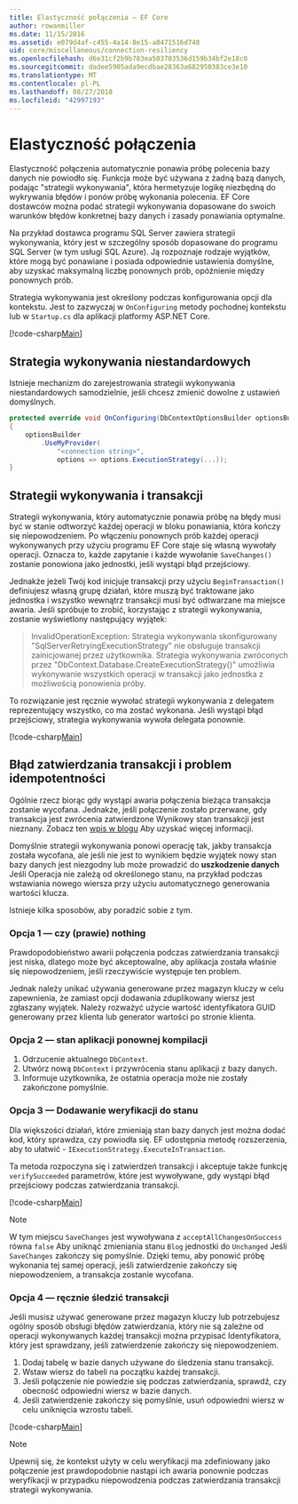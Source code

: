 ```yaml
---
title: Elastyczność połączenia — EF Core
author: rowanmiller
ms.date: 11/15/2016
ms.assetid: e079d4af-c455-4a14-8e15-a8471516d748
uid: core/miscellaneous/connection-resiliency
ms.openlocfilehash: d6e31cf2b9b783ea503703536d159b34bf2e18c0
ms.sourcegitcommit: dadee5905ada9ecdbae28363a682950383ce3e10
ms.translationtype: MT
ms.contentlocale: pl-PL
ms.lasthandoff: 08/27/2018
ms.locfileid: "42997193"
---
```

# <a name="connection-resiliency"></a>Elastyczność połączenia

Elastyczność połączenia automatycznie ponawia próbę polecenia bazy danych nie powiodło się. Funkcja może być używana z żadną bazą danych, podając "strategii wykonywania", która hermetyzuje logikę niezbędną do wykrywania błędów i ponów próbę wykonania polecenia. EF Core dostawców można podać strategii wykonywania dopasowane do swoich warunków błędów konkretnej bazy danych i zasady ponawiania optymalne.

Na przykład dostawca programu SQL Server zawiera strategii wykonywania, który jest w szczególny sposób dopasowane do programu SQL Server (w tym usługi SQL Azure). Ją rozpoznaje rodzaje wyjątków, które mogą być ponawiane i posiada odpowiednie ustawienia domyślne, aby uzyskać maksymalną liczbę ponownych prób, opóźnienie między ponownych prób.

Strategia wykonywania jest określony podczas konfigurowania opcji dla kontekstu. Jest to zazwyczaj w `OnConfiguring` metody pochodnej kontekstu lub w `Startup.cs` dla aplikacji platformy ASP.NET Core.

[!code-csharp[Main](../../../samples/core/Miscellaneous/ConnectionResiliency/Program.cs#OnConfiguring)]

## <a name="custom-execution-strategy"></a>Strategia wykonywania niestandardowych

Istnieje mechanizm do zarejestrowania strategii wykonywania niestandardowych samodzielnie, jeśli chcesz zmienić dowolne z ustawień domyślnych.

``` csharp
protected override void OnConfiguring(DbContextOptionsBuilder optionsBuilder)
{
    optionsBuilder
        .UseMyProvider(
            "<connection string>",
            options => options.ExecutionStrategy(...));
}
```

## <a name="execution-strategies-and-transactions"></a>Strategii wykonywania i transakcji

Strategii wykonywania, który automatycznie ponawia próbę na błędy musi być w stanie odtworzyć każdej operacji w bloku ponawiania, która kończy się niepowodzeniem. Po włączeniu ponownych prób każdej operacji wykonywanych przy użyciu programu EF Core staje się własną wywołały operacji. Oznacza to, każde zapytanie i każde wywołanie `SaveChanges()` zostanie ponowiona jako jednostki, jeśli wystąpi błąd przejściowy.

Jednakże jeżeli Twój kod inicjuje transakcji przy użyciu `BeginTransaction()` definiujesz własną grupę działań, które muszą być traktowane jako jednostka i wszystko wewnątrz transakcji musi być odtwarzane ma miejsce awaria. Jeśli spróbuje to zrobić, korzystając z strategii wykonywania, zostanie wyświetlony następujący wyjątek:

> InvalidOperationException: Strategia wykonywania skonfigurowany "SqlServerRetryingExecutionStrategy" nie obsługuje transakcji zainicjowanej przez użytkownika. Strategia wykonywania zwróconych przez "DbContext.Database.CreateExecutionStrategy()" umożliwia wykonywanie wszystkich operacji w transakcji jako jednostka z możliwością ponowienia próby.

To rozwiązanie jest ręcznie wywołać strategii wykonywania z delegatem reprezentujący wszystko, co ma zostać wykonana. Jeśli wystąpi błąd przejściowy, strategia wykonywania wywoła delegata ponownie.

[!code-csharp[Main](../../../samples/core/Miscellaneous/ConnectionResiliency/Program.cs#ManualTransaction)]

## <a name="transaction-commit-failure-and-the-idempotency-issue"></a>Błąd zatwierdzania transakcji i problem idempotentności

Ogólnie rzecz biorąc gdy wystąpi awaria połączenia bieżąca transakcja zostanie wycofana. Jednakże, jeśli połączenie zostało przerwane, gdy transakcja jest zwrócenia zatwierdzone Wynikowy stan transakcji jest nieznany. Zobacz ten [wpis w blogu](http://blogs.msdn.com/b/adonet/archive/2013/03/11/sql-database-connectivity-and-the-idempotency-issue.aspx) Aby uzyskać więcej informacji.

Domyślnie strategii wykonywania ponowi operację tak, jakby transakcja została wycofana, ale jeśli nie jest to wynikiem będzie wyjątek nowy stan bazy danych jest niezgodny lub może prowadzić do **uszkodzenie danych** Jeśli Operacja nie zależą od określonego stanu, na przykład podczas wstawiania nowego wiersza przy użyciu automatycznego generowania wartości klucza.

Istnieje kilka sposobów, aby poradzić sobie z tym.

### <a name="option-1---do-almost-nothing"></a>Opcja 1 — czy (prawie) nothing

Prawdopodobieństwo awarii połączenia podczas zatwierdzania transakcji jest niska, dlatego może być akceptowalne, aby aplikacja została właśnie się niepowodzeniem, jeśli rzeczywiście występuje ten problem.

Jednak należy unikać używania generowane przez magazyn kluczy w celu zapewnienia, że zamiast opcji dodawania zduplikowany wiersz jest zgłaszany wyjątek. Należy rozważyć użycie wartość identyfikatora GUID generowany przez klienta lub generator wartości po stronie klienta.

### <a name="option-2---rebuild-application-state"></a>Opcja 2 — stan aplikacji ponownej kompilacji

1. Odrzucenie aktualnego `DbContext`.
2. Utwórz nową `DbContext` i przywrócenia stanu aplikacji z bazy danych.
3. Informuje użytkownika, że ostatnia operacja może nie zostały zakończone pomyślnie.

### <a name="option-3---add-state-verification"></a>Opcja 3 — Dodawanie weryfikacji do stanu

Dla większości działań, które zmieniają stan bazy danych jest można dodać kod, który sprawdza, czy powiodła się. EF udostępnia metodę rozszerzenia, aby to ułatwić - `IExecutionStrategy.ExecuteInTransaction`.

Ta metoda rozpoczyna się i zatwierdzeń transakcji i akceptuje także funkcję `verifySucceeded` parametrów, które jest wywoływane, gdy wystąpi błąd przejściowy podczas zatwierdzania transakcji.

[!code-csharp[Main](../../../samples/core/Miscellaneous/ConnectionResiliency/Program.cs#Verification)]

> [!NOTE]
> W tym miejscu `SaveChanges` jest wywoływana z `acceptAllChangesOnSuccess` równa `false` Aby uniknąć zmieniania stanu `Blog` jednostki do `Unchanged` Jeśli `SaveChanges` zakończy się pomyślnie. Dzięki temu, aby ponowić próbę wykonania tej samej operacji, jeśli zatwierdzenie zakończy się niepowodzeniem, a transakcja zostanie wycofana.

### <a name="option-4---manually-track-the-transaction"></a>Opcja 4 — ręcznie śledzić transakcji

Jeśli musisz używać generowane przez magazyn kluczy lub potrzebujesz ogólny sposób obsługi błędów zatwierdzania, który nie są zależne od operacji wykonywanych każdej transakcji można przypisać Identyfikatora, który jest sprawdzany, jeśli zatwierdzenie zakończy się niepowodzeniem.

1. Dodaj tabelę w bazie danych używane do śledzenia stanu transakcji.
2. Wstaw wiersz do tabeli na początku każdej transakcji.
3. Jeśli połączenie nie powiedzie się podczas zatwierdzania, sprawdź, czy obecność odpowiedni wiersz w bazie danych.
4. Jeśli zatwierdzenie zakończy się pomyślnie, usuń odpowiedni wiersz w celu uniknięcia wzrostu tabeli.

[!code-csharp[Main](../../../samples/core/Miscellaneous/ConnectionResiliency/Program.cs#Tracking)]

> [!NOTE]
> Upewnij się, że kontekst użyty w celu weryfikacji ma zdefiniowany jako połączenie jest prawdopodobnie nastąpi ich awaria ponownie podczas weryfikacji w przypadku niepowodzenia podczas zatwierdzania transakcji strategii wykonywania.
